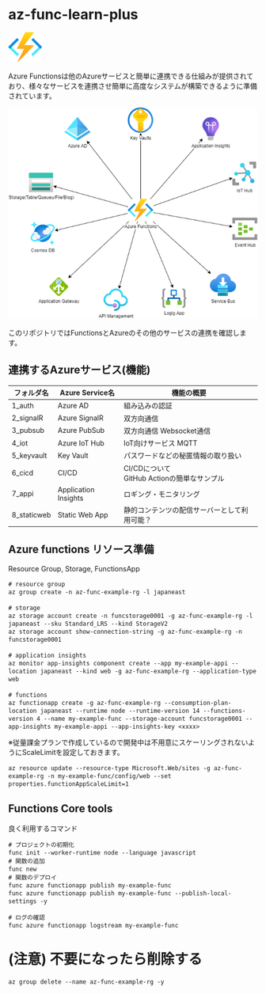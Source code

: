 # az-func-learn-plus

![Functions](./AzureFunctions.png) 

Azure Functionsは他のAzureサービスと簡単に連携できる仕組みが提供されており、様々なサービスを連携させ簡単に高度なシステムが構築できるように準備されています。

![Functions+Others](./AzureFunctionsPlus.png)

このリポジトリではFunctionsとAzureのその他のサービスの連携を確認します。

## 連携するAzureサービス(機能)

| フォルダ名 | Azure Service名 | 機能の概要 |
| --- | --- | --- |
| 1_auth | Azure AD | 組み込みの認証 |
| 2_signalR | Azure SignalR | 双方向通信 |
| 3_pubsub | Azure PubSub | 双方向通信 Websocket通信|
| 4_iot | Azure IoT Hub | IoT向けサービス MQTT |
| 5_keyvault | Key Vault | パスワードなどの秘匿情報の取り扱い |
| 6_cicd | CI/CD | CI/CDについて<br>GitHub Actionの簡単なサンプル |
| 7_appi | Application Insights | ロギング・モニタリング |
| 8_staticweb | Static Web App | 静的コンテンツの配信サーバーとして利用可能？ |

## Azure functions リソース準備
Resource Group, Storage,  FunctionsApp
```
# resource group
az group create -n az-func-example-rg -l japaneast

# storage
az storage account create -n funcstorage0001 -g az-func-example-rg -l japaneast --sku Standard_LRS --kind StorageV2
az storage account show-connection-string -g az-func-example-rg -n funcstorage0001

# application insights
az monitor app-insights component create --app my-example-appi --location japaneast --kind web -g az-func-example-rg --application-type web

# functions
az functionapp create -g az-func-example-rg --consumption-plan-location japaneast --runtime node --runtime-version 14 --functions-version 4 --name my-example-func --storage-account funcstorage0001 --app-insights my-example-appi --app-insights-key <xxxx>
```

※従量課金プランで作成しているので開発中は不用意にスケーリングされないようにScaleLimitを設定しておきます。
```
az resource update --resource-type Microsoft.Web/sites -g az-func-example-rg -n my-example-func/config/web --set properties.functionAppScaleLimit=1
```

## Functions Core tools
良く利用するコマンド
```
# プロジェクトの初期化
func init --worker-runtime node --language javascript
# 関数の追加
func new
# 関数のデプロイ
func azure functionapp publish my-example-func
func azure functionapp publish my-example-func --publish-local-settings -y

# ログの確認
func azure functionapp logstream my-example-func
```

# (注意) 不要になったら削除する
```
az group delete --name az-func-example-rg -y
```